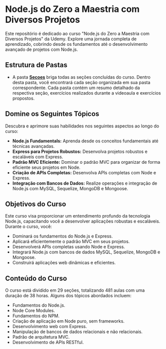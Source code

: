 # Node.js do Zero a Maestria com Diversos Projetos

Este repositório é dedicado ao curso "Node.js do Zero a Maestria com Diversos Projetos" da Udemy. Explore uma jornada completa de aprendizado, cobrindo desde os fundamentos até o desenvolvimento avançado de projetos com Node.js.

## Estrutura de Pastas

- A pasta **[Secoes](./SECOES/)** briga todas as seções concluídas do curso. Dentro desta pasta, você encontrará cada seção organizada em sua pasta correspondente. Cada pasta contém um resumo detalhado da respectiva seção, exercícios realizados durante a videoaula e exercícios propostos.
## Domine os Seguintes Tópicos

Descubra e aprimore suas habilidades nos seguintes aspectos ao longo do curso:

- **Node.js Fundamentals:** Aprenda desde os conceitos fundamentais até técnicas avançadas.
- **Express para Projetos Robustos:** Desenvolva projetos robustos e escaláveis com Express.
- **Padrão MVC Eficiente:** Dominar o padrão MVC para organizar de forma eficiente seus projetos em Node.
- **Criação de APIs Completas:** Desenvolva APIs completas com Node e Express.
- **Integração com Bancos de Dados:** Realize operações e integração de Node.js com MySQL, Sequelize, MongoDB e Mongoose.

## Objetivos do Curso

Este curso visa proporcionar um entendimento profundo da tecnologia Node.js, capacitando você a desenvolver aplicações robustas e escaláveis. Durante o curso, você:

- Dominará os fundamentos do Node.js e Express.
- Aplicará eficientemente o padrão MVC em seus projetos.
- Desenvolverá APIs completas usando Node e Express.
- Integrará Node.js com bancos de dados MySQL, Sequelize, MongoDB e Mongoose.
- Construirá aplicações web dinâmicas e eficientes.

## Conteúdo do Curso

O curso está dividido em 29 seções, totalizando 481 aulas com uma duração de 38 horas. Alguns dos tópicos abordados incluem:

- Fundamentos do Node.js.
- Node Core Modules.
- Fundamentos do NPM.
- Criação de aplicação em Node puro, sem frameworks.
- Desenvolvimento web com Express.
- Manipulação de bancos de dados relacionais e não relacionais.
- Padrão de arquitetura MVC.
- Desenvolvimento de APIs RESTful.
